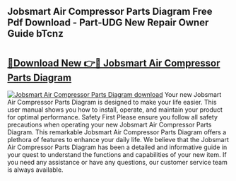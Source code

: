## Jobsmart Air Compressor Parts Diagram Free Pdf Download - Part-UDG New Repair Owner Guide bTcnz

# <h2><a href="http://dfqb2h7.blite.top/?on=Jobsmart+Air+Compressor+Parts+Diagram">🔗Download New 👉🔴 Jobsmart Air Compressor Parts Diagram</a></h2>

[![Jobsmart Air Compressor Parts Diagram download](https://i.imgur.com/lujVjoI.png)](http://dfqb2h7.blite.top/?on=Jobsmart+Air+Compressor+Parts+Diagram)
Your new Jobsmart Air Compressor Parts Diagram is designed to make your life easier. This user manual shows you how to install, operate, and maintain your product for optimal performance. Safety First Please ensure you follow all safety precautions when operating your new Jobsmart Air Compressor Parts Diagram. This remarkable Jobsmart Air Compressor Parts Diagram offers a plethora of features to enhance your daily life. We believe that the Jobsmart Air Compressor Parts Diagram has been a detailed and informative guide in your quest to understand the functions and capabilities of your new item. If you need any assistance or have any questions, our customer service team is always available.
